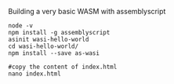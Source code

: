 Building a very basic WASM with assemblyscript

```
node -v
npm install -g assemblyscript
asinit wasi-hello-world
cd wasi-hello-world/
npm install --save as-wasi

#copy the content of index.html
nano index.html
```
